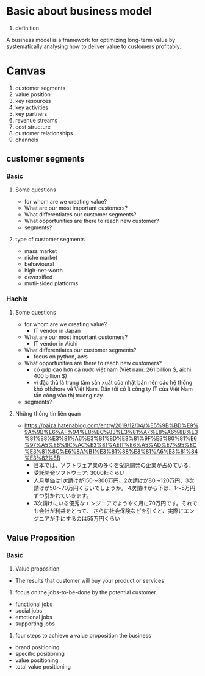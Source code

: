 # Basic about business model
1. definition

A business model is a framework for optimizing long-term value
by systematically analysing how to deliver value to customers
profitably.

# Canvas 
1. customer segments
1. value position
1. key resources
1. key activities
1. key partners
1. revenue streams
1. cost structure
1. customer relationships
1. channels

## customer segments
### Basic 
1. Some questions
    * for whom are we creating value?
    * What are our most important customers?
    * What differentiates our customer segments?
    * What opportunities are there to reach new customer?
    * segments?
    
1. type of customer segments
    * mass market
    * niche market
    * behavioural
    * high-net-worth
    * deversified
    * mutli-sided platforms
    
### Hachix
1. Some questions
    * for whom are we creating value?
      - IT vendor in Japan
    * What are our most important customers?
      - IT vendor in Aichi
    * What differentiates our customer segments?
      - focus on python, aws
    * What opportunities are there to reach new customers?
      - có gdp cao hơn cả nước việt nam (Việt nam: 261 billion $, 
        aichi: 400 billion $)
      - vì đặc thù là trung tâm sản xuất của nhật bản nên
       các hệ thống khó offshore về Việt Nam. Dẫn tới có ít công
        ty IT của Việt Nam tấn công vào thị trường này.
    * segments?
    
1. Những thông tin liên quan
    * https://paiza.hatenablog.com/entry/2019/12/04/%E5%9B%BD%E9%9A%9B%E6%AF%94%E8%BC%83%E3%81%A7%E8%A6%8B%E3%81%88%E3%81%A6%E3%81%8D%E3%81%9F%E3%80%81%E6%97%A5%E6%9C%AC%E3%81%AEIT%E6%A5%AD%E7%95%8C%E3%81%8C%E6%8A%B1%E3%81%88%E3%81%A6%E3%81%84%E3%82%8B
        - 日本では、ソフトウェア業の多くを受託開発の企業が占めている。
        - 受託開発ソフトウェア: 3000社ぐらい
        - 人月単価は1次請けが150～300万円、2次請けが80～120万円、3次請けが50～70万円くらいでしょうか。
          4次請けから下は、1～5万円ずつ引かれていきます。
        - 3次請けにいる優秀なエンジニアでようやく月に70万円です。それでも会社が利益をとって、
          さらに社会保険などを引くと、実際にエンジニアが手にするのは55万円くらい  

## Value Proposition
### Basic
1. Value proposition
* The results that customer will buy your product or services
1. focus on the jobs-to-be-done by the potential customer.
* functional jobs
* social jobs
* emotional jobs
* supporting jobs
1. four steps to achieve a value proposition the business
* brand positioning
* specific positioning
* value positioning
* total value positioning




